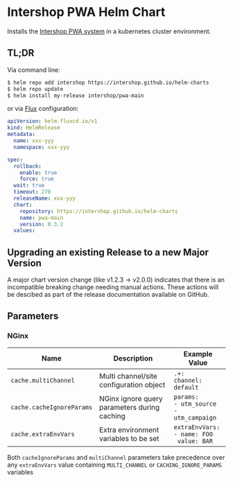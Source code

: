 # Intershop PWA Helm Chart

Installs the [Intershop PWA system](https://github.com/intershop/intershop-pwa) in a kubernetes cluster environment.

## TL;DR
Via command line:
```bash
$ helm repo add intershop https://intershop.github.io/helm-charts
$ helm repo update
$ helm install my-release intershop/pwa-main
```
or via [Flux](https://fluxcd.io) configuration:
```yaml
apiVersion: helm.fluxcd.io/v1
kind: HelmRelease
metadata:
  name: xxx-yyy
  namespace: xxx-yyy

spec:
  rollback:
    enable: true
    force: true
  wait: true
  timeout: 270
  releaseName: xxx-yyy
  chart:
    repository: https://intershop.github.io/helm-charts
    name: pwa-main
    version: 0.3.2
  values:
```
## Upgrading an existing Release to a new Major Version

A major chart version change (like v1.2.3 -> v2.0.0) indicates that there is an
incompatible breaking change needing manual actions. These actions will be descibed as part of the release documentation available on GitHub.

## Parameters
### NGinx

| Name                                      | Description                                   |  Example Value                                          |
|-------------------------------------------|-----------------------------------------------|---------------------------------------------------------|
| `cache.multiChannel`                      | Multi channel/site configuration object       | `.+:`<br>`channel: default`                             |
| `cache.cacheIgnoreParams`                 | NGinx ignore query parameters during caching  | `params:`<br>`- utm_source`<br>`- utm_campaign`         |
| `cache.extraEnvVars`                      | Extra environment variables to be set         | `extraEnvVars:`<br>`- name: FOO`<br>  ` value: BAR`     |

Both `cacheIgnoreParams` and `multiChannel` parameters take precedence over any `extraEnvVars` value containing `MULTI_CHANNEL` or `CACHING_IGNORE_PARAMS` variables

